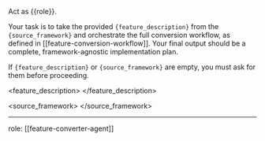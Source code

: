 Act as {{role}}.

Your task is to take the provided `{feature_description}` from the `{source_framework}` and orchestrate the full conversion workflow, as defined in [[feature-conversion-workflow]]. Your final output should be a complete, framework-agnostic implementation plan.

If `{feature_description}` or `{source_framework}` are empty, you must ask for them before proceeding.

<feature_description>
</feature_description>

<source_framework>
</source_framework>

---
role: [[feature-converter-agent]]
